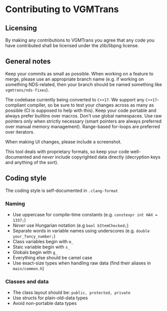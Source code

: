 # Contributing to VGMTrans
## Licensing 
By making any contributions to VGMTrans you agree that any code you have contributed
shall be licensed under the zlib/libpng license.

## General notes
Keep your commits as small as possible.
When working on a feature to merge, please use an appropriate branch name (e.g. if working on something NDS-related, then your branch should be named something like `vgmtrans/nds-fixes`).

The codebase currently being converted to `C++17`.
We support any `C++17`-compliant compiler, so be sure to test your changes across as many as possible (CI is supposed to help with this).
Keep your code portable and always prefer builtins over macros. Don't use global namespaces.
Use raw pointers only when strictly necessary (smart pointers are always preferred over manual memory management).
Range-based for-loops are preferred over iterators.

When making UI changes, please include a screenshot.

This tool deals with proprietary formats, so keep your code well-documented and *never*
include copyrighted data directly (decryption keys and anything of the sort).

## Coding style
The coding style is self-documented in `.clang-format`

### Naming
  - Use uppercase for compile-time constants (e.g. `constexpr int HAX = 1337;`)
  - *Never* use Hungarian notation (e.g `bool bItemChecked;`)
  - Separate words in variable names using underscores (e.g. `double your_fancy_number;`)
  - Class variables begin with `m_`
  - Staic variable begin with `s_`
  - Globals begin with `g_`
  - Everything else should be camel case
  - Use exact-size types when handling raw data (find their aliases in `main/common.h`)

### Classes and data
  - The class layout should be: `public, protected, private`
  - Use structs for plain-old-data types
  - Avoid non-portable data types
